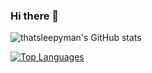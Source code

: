 ### Hi there 👋

<!-- [![GitHub Streak](https://streak-stats.demolab.com?user=thatsleepyman&theme=catppuccin-mocha&date_format=j%20M%5B%20Y%5D)](https://git.io/streak-stats) -->
![thatsleepyman's GitHub stats](https://github-readme-stats.vercel.app/api?username=thatsleepyman&theme=gruvbox)

[![Top Languages](https://github-readme-stats.vercel.app/api/top-langs/?username=thatsleepyman&theme=gruvbox)](https://github.com/thatsleepyman/github-readme-stats)

